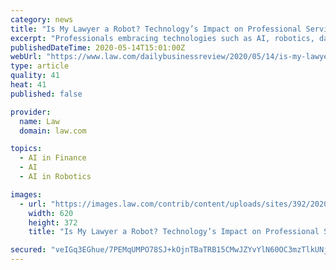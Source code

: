 ```yaml
---
category: news
title: "Is My Lawyer a Robot? Technology’s Impact on Professional Services"
excerpt: "Professionals embracing technologies such as AI, robotics, data rooms, deal management platforms, client portals, automated reporting and e-signatures will be able to provide their services faster, better and at lower rates."
publishedDateTime: 2020-05-14T15:01:00Z
webUrl: "https://www.law.com/dailybusinessreview/2020/05/14/is-my-lawyer-a-robot-technologys-impact-on-professional-services/"
type: article
quality: 41
heat: 41
published: false

provider:
  name: Law
  domain: law.com

topics:
  - AI in Finance
  - AI
  - AI in Robotics

images:
  - url: "https://images.law.com/contrib/content/uploads/sites/392/2020/05/Handfinger-Drover-Article-202005140943.jpg"
    width: 620
    height: 372
    title: "Is My Lawyer a Robot? Technology’s Impact on Professional Services"

secured: "veIGq3EGhue/7PEMqUMPO78SJ+kOjnTBaTRB15CMwJZYvYlN60OC3mzTlkUNj5VqySHTQWNWYhnuoCjIzqsQx9CpW0xlCuffp0dX+fcRO/1Th3neSLDodrL3Ok0JEEpAIW9nwTB9BQ1LPgUbAbc7ayp6qrLtjfpyFPe/O6ANRSF8uVTDzh/ESKPSPxjwBnb/pNEhtM1N5boUzp/hWaCdvoOAbILxyfipUG4FXzGQGKR2jhjdoIJpZao4q+wNZKG+3qmiKYDI1EKXn8Bq5zwbB1ZCMN7HTwIYZHtzsdPUrK8rvAa2W3ckluuCy9cyDJA7AvQuBAS5oDkZuuir+zasumQX2mIUNpTxotTTGcTV+dM9ZJH066Hmr5h7DYHacAXjzd0FS6TBm0tXBYTtHjlGVkGvcaQOjCyrJx2YRCsdkdV/dQYYJuvj9qhIXi3JJj6NnbiI8MgYU2Lub9kZFKkFuJ8Lra7F1WPkdaZ/oZEh4K0=;SA+vZv/0K+srEt00r9I6dg=="
---
```



